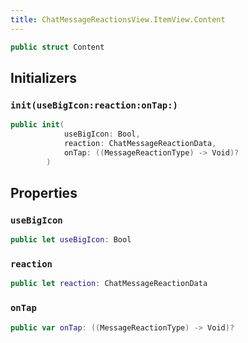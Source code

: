 ```yaml
---
title: ChatMessageReactionsView.ItemView.Content
---
```


``` swift
public struct Content 
```

## Initializers

### `init(useBigIcon:reaction:onTap:)`

``` swift
public init(
            useBigIcon: Bool,
            reaction: ChatMessageReactionData,
            onTap: ((MessageReactionType) -> Void)?
        ) 
```

## Properties

### `useBigIcon`

``` swift
public let useBigIcon: Bool
```

### `reaction`

``` swift
public let reaction: ChatMessageReactionData
```

### `onTap`

``` swift
public var onTap: ((MessageReactionType) -> Void)?
```
